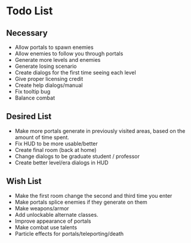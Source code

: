 Todo List
=========

Necessary
---------

+ Allow portals to spawn enemies
+ Allow enemies to follow you through portals
+ Generate more levels and enemies
+ Generate losing scenario
+ Create dialogs for the first time seeing each level
+ Give proper licensing credit
+ Create help dialogs/manual
+ Fix tooltip bug
+ Balance combat

Desired List
------------

+ Make more portals generate in previously visited areas, based on the amount
  of time spent.
+ Fix HUD to be more usable/better
+ Create final room (back at home)
+ Change dialogs to be graduate student / professor
+ Create better level/era dialogs in HUD

Wish List
---------

+ Make the first room change the second and third time you enter
+ Make portals splice enemies if they generate on them
+ Make weapons/armor
+ Add unlockable alternate classes.
+ Improve appearance of portals
+ Make combat use talents
+ Particle effects for portals/teleporting/death
